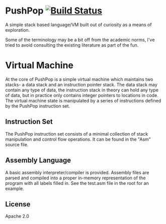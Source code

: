 # PushPop [![Build Status](https://travis-ci.org/michajlo/pushpop.png)](https://travis-ci.org/michajlo/pushpop)

A simple stack based language/VM built out of curiosity as a means of
exploration.

Some of the terminology may be a bit off from the academic norms, I've
tried to avoid consulting the existing literature as part of the fun.


# Virtual Machine

At the core of PushPop is a simple virtual machine which maintains two
stacks- a data stack and an instruction pointer stack. The data stack
may contain any type of data, the instruction stack in theory can hold
any type of data, but in practice only contains integer pointers to
locations in code. The virtual machine state is manipulated by a series
of instructions defined by the PushPop instruction set.


## Instruction Set

The PushPop instruction set consists of a minimal collection of stack
manipulation and control flow operations.  It can be found in the "Asm"
source file.


## Assembly Language

A basic assembly interpreter/compiler is provided.  Assembly files are
parsed and compiled into a proper in-memory representation of the
program with all labels filled in.  See the test.asm file in the root
for an example.


## License

Apache 2.0
